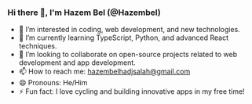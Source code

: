 ### Hi there 👋, I'm Hazem Bel (@Hazembel)
  
- 👀 I’m interested in coding, web development, and new technologies.
- 🌱 I’m currently learning TypeScript, Python, and advanced React techniques.
- 💞️ I’m looking to collaborate on open-source projects related to web development and app development.
- 📫 How to reach me: hazembelhadjsalah@gmail.com
- 😄 Pronouns: He/Him
- ⚡ Fun fact: I love cycling and building innovative apps in my free time!

<!---
Hazembel/Hazembel is a ✨ special ✨ repository because its `README.md` (this file) appears on your GitHub profile.
You can click the Preview link to take a look at your changes.
--->
